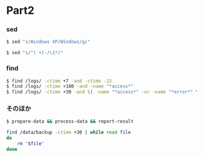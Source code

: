 # Part2

### sed
```sh
$ sed "s/Windows XP/Windows/gi"

$ sed "s/^( +)-/\1*/"
```

### find
```sh
$ find /logs/ -ctime +7 -and -ctime -15
$ find /logs/ -ctime +180 -and -name "*access*"
$ find /logs/ -ctime +30 -and \( -name "*access*" -or -name "*error*" \)
```

### そのほか
```sh
$ prepare-data && process-data && report-result

find /data/backup -ctime +30 | while read file
do
    rm "$file"
done
```
